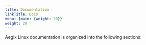 ```yaml
---
title: Documentation
linkTitle: Docs
menu: {main: {weight: 20}}
weight: 20
---
```


Aegix Linux documentation is organized into the following sections:
